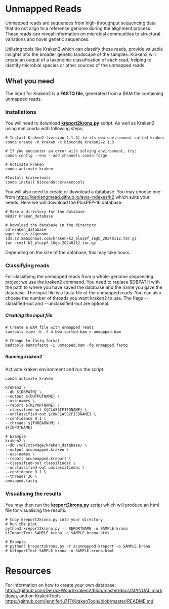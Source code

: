 # Unmapped Reads
Unmapped reads are sequences from high-throughput sequencing data that do not align to a reference genome during the alignment process. These reads can reveal information on microbial communities to structural variations and novel genetic sequences. 

Utilizing tools like Kraken2 which can classify these reads, provide valuable insights into the broader genetic landscape of the samples. Kraken2 will create an output of a taxonomic classification of each read, helping to identify microbial species or other sources of the unmapped reads.

## What you need
The input for Kraken2 is a **FASTQ file**, generated from a BAM file containing unmapped reads.

### Installations
You will need to download [**kreport2krona.py**](https://github.com/AureKylmanen/Swarmgenomics/blob/main/Scripts/kreport2krona.py) script. As well as Kraken2 using miniconda with following steps:

```
# Install Kraken2 (version 2.1.3) to its own environment called kraken
conda create -n kraken -c bioconda kraken2=2.1.3

# If you encounter an error with solving environment, try:
conda config --env --add channels conda-forge

# Activate kraken
conda activate kraken

#Install krakentools
conda install bioconda::krakentools
```

You will also need to create or download a database. You may choose one from https://benlangmead.github.io/aws-indexes/k2 which suits your needs. Here we will download the PlusPFP-16 database.
```
# Make a directory for the database
mkdir kraken_database

# Download the database in the directory
cd kraken_database
wget https://genome-idx.s3.amazonaws.com/kraken/k2_pluspf_16gb_20240112.tar.gz
tar -xvzf k2_pluspf_16gb_20240112.tar.gz
```
Depending on the size of the database, this may take hours.

### Classifying reads
For classifying the unmapped reads from a whole-genome sequencing project we use the kraken2 command. You need to replace $DBPATH with the path to where you have saved the database and the name you gave the database. The input file is a fasta file of the unmapped reads. You can also choose the number of threads you want kraken2 to use. The flags --classified-out and --unclassified-out are optional.

##### Creating the input file
```
# Create a BAM file with unmapped reads
samtools view -b -f 4 bwa.sorted.bam > unmapped.bam

# Change to fastq format
bedtools bamtofastq -i unmapped.bam -fq unmapped.fastq
```

##### Running kraken2
Activate kraken environment and run the script.
```
conda activate kraken

kraken2 \
--db ${DBPATH} \
--output ${OUTPUTNAME} \
--use-names \
--report ${REPORTNAME} \
--classified-out ${CLASSIFIEDNAME} \
--unclassified-out ${UNCLASSIFIEDNAME} \
--confidence 0.1 \
--threads ${THREADNUM} \
${INPUTNAME}

# Example
kraken2 \
--db /vol/storage/kraken_database/ \
--output acunmapped.kraken \
--use-names \
--report acunmapped.kreport \
--classified-out classifiedac \
--unclassified-out unclassifiedac \
--confidence 0.1 \
--threads 26 \
unmapped.fastq
```

### Visualising the results
You may then run the [**kreport2krona.py**](https://github.com/AureKylmanen/Swarmgenomics/blob/main/Scripts/kreport2krona.py) script which will produce an html file for visualising the results.
```
# Copy kreport2krona.py into your directory
# Run the plot
python3 kreport2krona.py -r REPORTNAME -o SAMPLE.krona
ktImportText SAMPLE.krona -o SAMPLE.krona.html

# Example
# python3 kreport2krona.py -r acunmapped.kreport -o SAMPLE.krona
# ktImportText SAMPLE.krona -o SAMPLE.krona.html
```
# Resources
For information on how to create your own database: https://github.com/DerrickWood/kraken2/blob/master/docs/MANUAL.markdown, and on KrakenTools: https://github.com/jenniferlu717/KrakenTools/blob/master/README.md.
